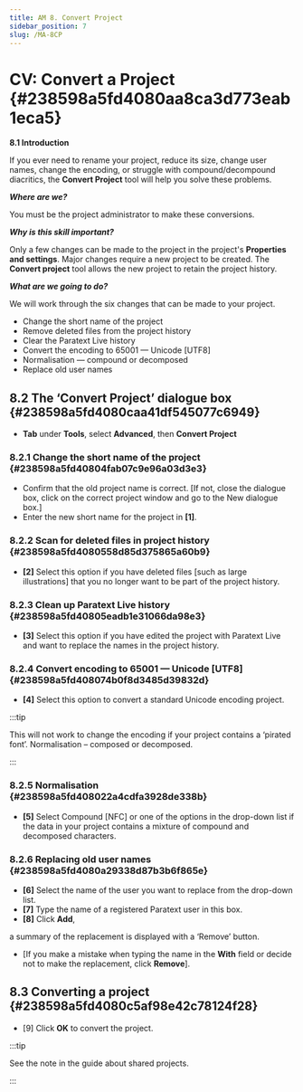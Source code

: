 ```yaml
---
title: AM 8. Convert Project
sidebar_position: 7
slug: /MA-8CP
---
```


# **CV: Convert a Project** {#238598a5fd4080aa8ca3d773eab1eca5}

**8.1 Introduction**

If you ever need to rename your project, reduce its size, change user names, change the encoding, or struggle with compound/decompound diacritics, the **Convert Project** tool will help you solve these problems.

_**Where are we?**_

You must be the project administrator to make these conversions.

_**Why is this skill important?**_

Only a few changes can be made to the project in the project's **Properties and settings**. Major changes require a new project to be created. The **Convert project** tool allows the new project to retain the project history.

_**What are we going to do?**_

We will work through the six changes that can be made to your project.

- Change the short name of the project
- Remove deleted files from the project history
- Clear the Paratext Live history
- Convert the encoding to 65001 — Unicode [UTF8]
- Normalisation — compound or decomposed
- Replace old user names

## **8.2 The ‘Convert Project’ dialogue box** {#238598a5fd4080caa41df545077c6949}

- **Tab** under **Tools**, select **Advanced**, then **Convert Project**

### **8.2.1 Change the short name of the project** {#238598a5fd40804fab07c9e96a03d3e3}

- Confirm that the old project name is correct. [If not, close the dialogue box, click on the correct project window and go to the New dialogue box.]
- Enter the new short name for the project in **[1]**.

### **8.2.2 Scan for deleted files in project history** {#238598a5fd4080558d85d375865a60b9}

- **[2]** Select this option if you have deleted files [such as large illustrations] that you no longer want to be part of the project history.

### **8.2.3 Clean up Paratext Live history** {#238598a5fd40805eadb1e31066da98e3}

- **[3]** Select this option if you have edited the project with Paratext Live and want to replace the names in the project history.

### **8.2.4 Convert encoding to 65001 — Unicode [UTF8]** {#238598a5fd408074b0f8d3485d39832d}

- **[4]** Select this option to convert a standard Unicode encoding project.

:::tip

This will not work to change the encoding if your project contains a ‘pirated font’. Normalisation – composed or decomposed.

:::

### **8.2.5 Normalisation** {#238598a5fd408022a4cdfa3928de338b}

- **[5]** Select Compound [NFC] or one of the options in the drop-down list if the data in your project contains a mixture of compound and decomposed characters.

### **8.2.6 Replacing old user names** {#238598a5fd4080a29338d87b3b6f865e}

- **[6]** Select the name of the user you want to replace from the drop-down list.
- **[7]** Type the name of a registered Paratext user in this box.
- **[8]** Click **Add**,

a summary of the replacement is displayed with a ‘Remove’ button.

- [If you make a mistake when typing the name in the **With** field or decide not to make the replacement, click **Remove**].

## **8.3 Converting a project** {#238598a5fd4080c5af98e42c78124f28}

- [9] Click **OK** to convert the project.

:::tip

See the note in the guide about shared projects.

:::



